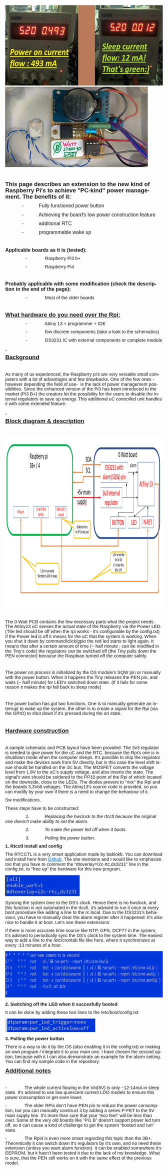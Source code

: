 <html xmlns:v="urn:schemas-microsoft-com:vml"
xmlns:o="urn:schemas-microsoft-com:office:office"
xmlns:w="urn:schemas-microsoft-com:office:word"
xmlns:m="http://schemas.microsoft.com/office/2004/12/omml"
xmlns="http://www.w3.org/TR/REC-html40">

<head>
<meta http-equiv=Content-Type content="text/html; charset=windows-1250">
<meta name=ProgId content=Word.Document>
<meta name=Generator content="Microsoft Word 15">
<meta name=Originator content="Microsoft Word 15">
<link rel=File-List href="index_elemei/filelist.xml">
<link rel=Edit-Time-Data href="index_elemei/editdata.mso">
<!--[if !mso]>

<![endif]--><!--[if gte mso 9]><xml>
 <o:DocumentProperties>
  <o:Author>Citrák János</o:Author>
  <o:LastAuthor>Citrák János</o:LastAuthor>
  <o:Revision>5</o:Revision>
  <o:Created>2022-07-11T07:24:00Z</o:Created>
  <o:LastSaved>2022-07-11T10:03:00Z</o:LastSaved>
  <o:Pages>1</o:Pages>
  <o:Words>778</o:Words>
  <o:Characters>4903</o:Characters>
  <o:Lines>40</o:Lines>
  <o:Paragraphs>11</o:Paragraphs>
  <o:CharactersWithSpaces>5670</o:CharactersWithSpaces>
  <o:Version>16.00</o:Version>
 </o:DocumentProperties>
 <o:OfficeDocumentSettings>
  <o:AllowPNG/>
 </o:OfficeDocumentSettings>
</xml><![endif]-->
<link rel=themeData href="index_elemei/themedata.thmx">
<link rel=colorSchemeMapping href="index_elemei/colorschememapping.xml">
<!--[if gte mso 9]><xml>
 <w:WordDocument>
  <w:Zoom>90</w:Zoom>
  <w:TrackMoves>false</w:TrackMoves>
  <w:TrackFormatting/>
  <w:HyphenationZone>21</w:HyphenationZone>
  <w:PunctuationKerning/>
  <w:ValidateAgainstSchemas/>
  <w:SaveIfXMLInvalid>false</w:SaveIfXMLInvalid>
  <w:IgnoreMixedContent>false</w:IgnoreMixedContent>
  <w:AlwaysShowPlaceholderText>false</w:AlwaysShowPlaceholderText>
  <w:DoNotPromoteQF/>
  <w:LidThemeOther>DE</w:LidThemeOther>
  <w:LidThemeAsian>X-NONE</w:LidThemeAsian>
  <w:LidThemeComplexScript>AR-SA</w:LidThemeComplexScript>
  <w:Compatibility>
   <w:BreakWrappedTables/>
   <w:SnapToGridInCell/>
   <w:WrapTextWithPunct/>
   <w:UseAsianBreakRules/>
   <w:DontGrowAutofit/>
   <w:SplitPgBreakAndParaMark/>
   <w:EnableOpenTypeKerning/>
   <w:DontFlipMirrorIndents/>
   <w:OverrideTableStyleHps/>
  </w:Compatibility>
  <m:mathPr>
   <m:mathFont m:val="Cambria Math"/>
   <m:brkBin m:val="before"/>
   <m:brkBinSub m:val="&#45;-"/>
   <m:smallFrac m:val="off"/>
   <m:dispDef/>
   <m:lMargin m:val="0"/>
   <m:rMargin m:val="0"/>
   <m:defJc m:val="centerGroup"/>
   <m:wrapIndent m:val="1440"/>
   <m:intLim m:val="subSup"/>
   <m:naryLim m:val="undOvr"/>
  </m:mathPr></w:WordDocument>
</xml><![endif]--><!--[if gte mso 9]><xml>
 <w:LatentStyles DefLockedState="false" DefUnhideWhenUsed="false"
  DefSemiHidden="false" DefQFormat="false" DefPriority="99"
  LatentStyleCount="376">
  <w:LsdException Locked="false" Priority="0" QFormat="true" Name="Normal"/>
  <w:LsdException Locked="false" Priority="9" QFormat="true" Name="heading 1"/>
  <w:LsdException Locked="false" Priority="9" SemiHidden="true"
   UnhideWhenUsed="true" QFormat="true" Name="heading 2"/>
  <w:LsdException Locked="false" Priority="9" SemiHidden="true"
   UnhideWhenUsed="true" QFormat="true" Name="heading 3"/>
  <w:LsdException Locked="false" Priority="9" SemiHidden="true"
   UnhideWhenUsed="true" QFormat="true" Name="heading 4"/>
  <w:LsdException Locked="false" Priority="9" SemiHidden="true"
   UnhideWhenUsed="true" QFormat="true" Name="heading 5"/>
  <w:LsdException Locked="false" Priority="9" SemiHidden="true"
   UnhideWhenUsed="true" QFormat="true" Name="heading 6"/>
  <w:LsdException Locked="false" Priority="9" SemiHidden="true"
   UnhideWhenUsed="true" QFormat="true" Name="heading 7"/>
  <w:LsdException Locked="false" Priority="9" SemiHidden="true"
   UnhideWhenUsed="true" QFormat="true" Name="heading 8"/>
  <w:LsdException Locked="false" Priority="9" SemiHidden="true"
   UnhideWhenUsed="true" QFormat="true" Name="heading 9"/>
  <w:LsdException Locked="false" SemiHidden="true" UnhideWhenUsed="true"
   Name="index 1"/>
  <w:LsdException Locked="false" SemiHidden="true" UnhideWhenUsed="true"
   Name="index 2"/>
  <w:LsdException Locked="false" SemiHidden="true" UnhideWhenUsed="true"
   Name="index 3"/>
  <w:LsdException Locked="false" SemiHidden="true" UnhideWhenUsed="true"
   Name="index 4"/>
  <w:LsdException Locked="false" SemiHidden="true" UnhideWhenUsed="true"
   Name="index 5"/>
  <w:LsdException Locked="false" SemiHidden="true" UnhideWhenUsed="true"
   Name="index 6"/>
  <w:LsdException Locked="false" SemiHidden="true" UnhideWhenUsed="true"
   Name="index 7"/>
  <w:LsdException Locked="false" SemiHidden="true" UnhideWhenUsed="true"
   Name="index 8"/>
  <w:LsdException Locked="false" SemiHidden="true" UnhideWhenUsed="true"
   Name="index 9"/>
  <w:LsdException Locked="false" Priority="39" SemiHidden="true"
   UnhideWhenUsed="true" Name="toc 1"/>
  <w:LsdException Locked="false" Priority="39" SemiHidden="true"
   UnhideWhenUsed="true" Name="toc 2"/>
  <w:LsdException Locked="false" Priority="39" SemiHidden="true"
   UnhideWhenUsed="true" Name="toc 3"/>
  <w:LsdException Locked="false" Priority="39" SemiHidden="true"
   UnhideWhenUsed="true" Name="toc 4"/>
  <w:LsdException Locked="false" Priority="39" SemiHidden="true"
   UnhideWhenUsed="true" Name="toc 5"/>
  <w:LsdException Locked="false" Priority="39" SemiHidden="true"
   UnhideWhenUsed="true" Name="toc 6"/>
  <w:LsdException Locked="false" Priority="39" SemiHidden="true"
   UnhideWhenUsed="true" Name="toc 7"/>
  <w:LsdException Locked="false" Priority="39" SemiHidden="true"
   UnhideWhenUsed="true" Name="toc 8"/>
  <w:LsdException Locked="false" Priority="39" SemiHidden="true"
   UnhideWhenUsed="true" Name="toc 9"/>
  <w:LsdException Locked="false" SemiHidden="true" UnhideWhenUsed="true"
   Name="Normal Indent"/>
  <w:LsdException Locked="false" SemiHidden="true" UnhideWhenUsed="true"
   Name="footnote text"/>
  <w:LsdException Locked="false" SemiHidden="true" UnhideWhenUsed="true"
   Name="annotation text"/>
  <w:LsdException Locked="false" SemiHidden="true" UnhideWhenUsed="true"
   Name="header"/>
  <w:LsdException Locked="false" SemiHidden="true" UnhideWhenUsed="true"
   Name="footer"/>
  <w:LsdException Locked="false" SemiHidden="true" UnhideWhenUsed="true"
   Name="index heading"/>
  <w:LsdException Locked="false" Priority="35" SemiHidden="true"
   UnhideWhenUsed="true" QFormat="true" Name="caption"/>
  <w:LsdException Locked="false" SemiHidden="true" UnhideWhenUsed="true"
   Name="table of figures"/>
  <w:LsdException Locked="false" SemiHidden="true" UnhideWhenUsed="true"
   Name="envelope address"/>
  <w:LsdException Locked="false" SemiHidden="true" UnhideWhenUsed="true"
   Name="envelope return"/>
  <w:LsdException Locked="false" SemiHidden="true" UnhideWhenUsed="true"
   Name="footnote reference"/>
  <w:LsdException Locked="false" SemiHidden="true" UnhideWhenUsed="true"
   Name="annotation reference"/>
  <w:LsdException Locked="false" SemiHidden="true" UnhideWhenUsed="true"
   Name="line number"/>
  <w:LsdException Locked="false" SemiHidden="true" UnhideWhenUsed="true"
   Name="page number"/>
  <w:LsdException Locked="false" SemiHidden="true" UnhideWhenUsed="true"
   Name="endnote reference"/>
  <w:LsdException Locked="false" SemiHidden="true" UnhideWhenUsed="true"
   Name="endnote text"/>
  <w:LsdException Locked="false" SemiHidden="true" UnhideWhenUsed="true"
   Name="table of authorities"/>
  <w:LsdException Locked="false" SemiHidden="true" UnhideWhenUsed="true"
   Name="macro"/>
  <w:LsdException Locked="false" SemiHidden="true" UnhideWhenUsed="true"
   Name="toa heading"/>
  <w:LsdException Locked="false" SemiHidden="true" UnhideWhenUsed="true"
   Name="List"/>
  <w:LsdException Locked="false" SemiHidden="true" UnhideWhenUsed="true"
   Name="List Bullet"/>
  <w:LsdException Locked="false" SemiHidden="true" UnhideWhenUsed="true"
   Name="List Number"/>
  <w:LsdException Locked="false" SemiHidden="true" UnhideWhenUsed="true"
   Name="List 2"/>
  <w:LsdException Locked="false" SemiHidden="true" UnhideWhenUsed="true"
   Name="List 3"/>
  <w:LsdException Locked="false" SemiHidden="true" UnhideWhenUsed="true"
   Name="List 4"/>
  <w:LsdException Locked="false" SemiHidden="true" UnhideWhenUsed="true"
   Name="List 5"/>
  <w:LsdException Locked="false" SemiHidden="true" UnhideWhenUsed="true"
   Name="List Bullet 2"/>
  <w:LsdException Locked="false" SemiHidden="true" UnhideWhenUsed="true"
   Name="List Bullet 3"/>
  <w:LsdException Locked="false" SemiHidden="true" UnhideWhenUsed="true"
   Name="List Bullet 4"/>
  <w:LsdException Locked="false" SemiHidden="true" UnhideWhenUsed="true"
   Name="List Bullet 5"/>
  <w:LsdException Locked="false" SemiHidden="true" UnhideWhenUsed="true"
   Name="List Number 2"/>
  <w:LsdException Locked="false" SemiHidden="true" UnhideWhenUsed="true"
   Name="List Number 3"/>
  <w:LsdException Locked="false" SemiHidden="true" UnhideWhenUsed="true"
   Name="List Number 4"/>
  <w:LsdException Locked="false" SemiHidden="true" UnhideWhenUsed="true"
   Name="List Number 5"/>
  <w:LsdException Locked="false" Priority="10" QFormat="true" Name="Title"/>
  <w:LsdException Locked="false" SemiHidden="true" UnhideWhenUsed="true"
   Name="Closing"/>
  <w:LsdException Locked="false" SemiHidden="true" UnhideWhenUsed="true"
   Name="Signature"/>
  <w:LsdException Locked="false" Priority="1" SemiHidden="true"
   UnhideWhenUsed="true" Name="Default Paragraph Font"/>
  <w:LsdException Locked="false" SemiHidden="true" UnhideWhenUsed="true"
   Name="Body Text"/>
  <w:LsdException Locked="false" SemiHidden="true" UnhideWhenUsed="true"
   Name="Body Text Indent"/>
  <w:LsdException Locked="false" SemiHidden="true" UnhideWhenUsed="true"
   Name="List Continue"/>
  <w:LsdException Locked="false" SemiHidden="true" UnhideWhenUsed="true"
   Name="List Continue 2"/>
  <w:LsdException Locked="false" SemiHidden="true" UnhideWhenUsed="true"
   Name="List Continue 3"/>
  <w:LsdException Locked="false" SemiHidden="true" UnhideWhenUsed="true"
   Name="List Continue 4"/>
  <w:LsdException Locked="false" SemiHidden="true" UnhideWhenUsed="true"
   Name="List Continue 5"/>
  <w:LsdException Locked="false" SemiHidden="true" UnhideWhenUsed="true"
   Name="Message Header"/>
  <w:LsdException Locked="false" Priority="11" QFormat="true" Name="Subtitle"/>
  <w:LsdException Locked="false" SemiHidden="true" UnhideWhenUsed="true"
   Name="Salutation"/>
  <w:LsdException Locked="false" SemiHidden="true" UnhideWhenUsed="true"
   Name="Date"/>
  <w:LsdException Locked="false" SemiHidden="true" UnhideWhenUsed="true"
   Name="Body Text First Indent"/>
  <w:LsdException Locked="false" SemiHidden="true" UnhideWhenUsed="true"
   Name="Body Text First Indent 2"/>
  <w:LsdException Locked="false" SemiHidden="true" UnhideWhenUsed="true"
   Name="Note Heading"/>
  <w:LsdException Locked="false" SemiHidden="true" UnhideWhenUsed="true"
   Name="Body Text 2"/>
  <w:LsdException Locked="false" SemiHidden="true" UnhideWhenUsed="true"
   Name="Body Text 3"/>
  <w:LsdException Locked="false" SemiHidden="true" UnhideWhenUsed="true"
   Name="Body Text Indent 2"/>
  <w:LsdException Locked="false" SemiHidden="true" UnhideWhenUsed="true"
   Name="Body Text Indent 3"/>
  <w:LsdException Locked="false" SemiHidden="true" UnhideWhenUsed="true"
   Name="Block Text"/>
  <w:LsdException Locked="false" SemiHidden="true" UnhideWhenUsed="true"
   Name="Hyperlink"/>
  <w:LsdException Locked="false" SemiHidden="true" UnhideWhenUsed="true"
   Name="FollowedHyperlink"/>
  <w:LsdException Locked="false" Priority="22" QFormat="true" Name="Strong"/>
  <w:LsdException Locked="false" Priority="20" QFormat="true" Name="Emphasis"/>
  <w:LsdException Locked="false" SemiHidden="true" UnhideWhenUsed="true"
   Name="Document Map"/>
  <w:LsdException Locked="false" SemiHidden="true" UnhideWhenUsed="true"
   Name="Plain Text"/>
  <w:LsdException Locked="false" SemiHidden="true" UnhideWhenUsed="true"
   Name="E-mail Signature"/>
  <w:LsdException Locked="false" SemiHidden="true" UnhideWhenUsed="true"
   Name="HTML Top of Form"/>
  <w:LsdException Locked="false" SemiHidden="true" UnhideWhenUsed="true"
   Name="HTML Bottom of Form"/>
  <w:LsdException Locked="false" SemiHidden="true" UnhideWhenUsed="true"
   Name="Normal (Web)"/>
  <w:LsdException Locked="false" SemiHidden="true" UnhideWhenUsed="true"
   Name="HTML Acronym"/>
  <w:LsdException Locked="false" SemiHidden="true" UnhideWhenUsed="true"
   Name="HTML Address"/>
  <w:LsdException Locked="false" SemiHidden="true" UnhideWhenUsed="true"
   Name="HTML Cite"/>
  <w:LsdException Locked="false" SemiHidden="true" UnhideWhenUsed="true"
   Name="HTML Code"/>
  <w:LsdException Locked="false" SemiHidden="true" UnhideWhenUsed="true"
   Name="HTML Definition"/>
  <w:LsdException Locked="false" SemiHidden="true" UnhideWhenUsed="true"
   Name="HTML Keyboard"/>
  <w:LsdException Locked="false" SemiHidden="true" UnhideWhenUsed="true"
   Name="HTML Preformatted"/>
  <w:LsdException Locked="false" SemiHidden="true" UnhideWhenUsed="true"
   Name="HTML Sample"/>
  <w:LsdException Locked="false" SemiHidden="true" UnhideWhenUsed="true"
   Name="HTML Typewriter"/>
  <w:LsdException Locked="false" SemiHidden="true" UnhideWhenUsed="true"
   Name="HTML Variable"/>
  <w:LsdException Locked="false" SemiHidden="true" UnhideWhenUsed="true"
   Name="Normal Table"/>
  <w:LsdException Locked="false" SemiHidden="true" UnhideWhenUsed="true"
   Name="annotation subject"/>
  <w:LsdException Locked="false" SemiHidden="true" UnhideWhenUsed="true"
   Name="No List"/>
  <w:LsdException Locked="false" SemiHidden="true" UnhideWhenUsed="true"
   Name="Outline List 1"/>
  <w:LsdException Locked="false" SemiHidden="true" UnhideWhenUsed="true"
   Name="Outline List 2"/>
  <w:LsdException Locked="false" SemiHidden="true" UnhideWhenUsed="true"
   Name="Outline List 3"/>
  <w:LsdException Locked="false" SemiHidden="true" UnhideWhenUsed="true"
   Name="Table Simple 1"/>
  <w:LsdException Locked="false" SemiHidden="true" UnhideWhenUsed="true"
   Name="Table Simple 2"/>
  <w:LsdException Locked="false" SemiHidden="true" UnhideWhenUsed="true"
   Name="Table Simple 3"/>
  <w:LsdException Locked="false" SemiHidden="true" UnhideWhenUsed="true"
   Name="Table Classic 1"/>
  <w:LsdException Locked="false" SemiHidden="true" UnhideWhenUsed="true"
   Name="Table Classic 2"/>
  <w:LsdException Locked="false" SemiHidden="true" UnhideWhenUsed="true"
   Name="Table Classic 3"/>
  <w:LsdException Locked="false" SemiHidden="true" UnhideWhenUsed="true"
   Name="Table Classic 4"/>
  <w:LsdException Locked="false" SemiHidden="true" UnhideWhenUsed="true"
   Name="Table Colorful 1"/>
  <w:LsdException Locked="false" SemiHidden="true" UnhideWhenUsed="true"
   Name="Table Colorful 2"/>
  <w:LsdException Locked="false" SemiHidden="true" UnhideWhenUsed="true"
   Name="Table Colorful 3"/>
  <w:LsdException Locked="false" SemiHidden="true" UnhideWhenUsed="true"
   Name="Table Columns 1"/>
  <w:LsdException Locked="false" SemiHidden="true" UnhideWhenUsed="true"
   Name="Table Columns 2"/>
  <w:LsdException Locked="false" SemiHidden="true" UnhideWhenUsed="true"
   Name="Table Columns 3"/>
  <w:LsdException Locked="false" SemiHidden="true" UnhideWhenUsed="true"
   Name="Table Columns 4"/>
  <w:LsdException Locked="false" SemiHidden="true" UnhideWhenUsed="true"
   Name="Table Columns 5"/>
  <w:LsdException Locked="false" SemiHidden="true" UnhideWhenUsed="true"
   Name="Table Grid 1"/>
  <w:LsdException Locked="false" SemiHidden="true" UnhideWhenUsed="true"
   Name="Table Grid 2"/>
  <w:LsdException Locked="false" SemiHidden="true" UnhideWhenUsed="true"
   Name="Table Grid 3"/>
  <w:LsdException Locked="false" SemiHidden="true" UnhideWhenUsed="true"
   Name="Table Grid 4"/>
  <w:LsdException Locked="false" SemiHidden="true" UnhideWhenUsed="true"
   Name="Table Grid 5"/>
  <w:LsdException Locked="false" SemiHidden="true" UnhideWhenUsed="true"
   Name="Table Grid 6"/>
  <w:LsdException Locked="false" SemiHidden="true" UnhideWhenUsed="true"
   Name="Table Grid 7"/>
  <w:LsdException Locked="false" SemiHidden="true" UnhideWhenUsed="true"
   Name="Table Grid 8"/>
  <w:LsdException Locked="false" SemiHidden="true" UnhideWhenUsed="true"
   Name="Table List 1"/>
  <w:LsdException Locked="false" SemiHidden="true" UnhideWhenUsed="true"
   Name="Table List 2"/>
  <w:LsdException Locked="false" SemiHidden="true" UnhideWhenUsed="true"
   Name="Table List 3"/>
  <w:LsdException Locked="false" SemiHidden="true" UnhideWhenUsed="true"
   Name="Table List 4"/>
  <w:LsdException Locked="false" SemiHidden="true" UnhideWhenUsed="true"
   Name="Table List 5"/>
  <w:LsdException Locked="false" SemiHidden="true" UnhideWhenUsed="true"
   Name="Table List 6"/>
  <w:LsdException Locked="false" SemiHidden="true" UnhideWhenUsed="true"
   Name="Table List 7"/>
  <w:LsdException Locked="false" SemiHidden="true" UnhideWhenUsed="true"
   Name="Table List 8"/>
  <w:LsdException Locked="false" SemiHidden="true" UnhideWhenUsed="true"
   Name="Table 3D effects 1"/>
  <w:LsdException Locked="false" SemiHidden="true" UnhideWhenUsed="true"
   Name="Table 3D effects 2"/>
  <w:LsdException Locked="false" SemiHidden="true" UnhideWhenUsed="true"
   Name="Table 3D effects 3"/>
  <w:LsdException Locked="false" SemiHidden="true" UnhideWhenUsed="true"
   Name="Table Contemporary"/>
  <w:LsdException Locked="false" SemiHidden="true" UnhideWhenUsed="true"
   Name="Table Elegant"/>
  <w:LsdException Locked="false" SemiHidden="true" UnhideWhenUsed="true"
   Name="Table Professional"/>
  <w:LsdException Locked="false" SemiHidden="true" UnhideWhenUsed="true"
   Name="Table Subtle 1"/>
  <w:LsdException Locked="false" SemiHidden="true" UnhideWhenUsed="true"
   Name="Table Subtle 2"/>
  <w:LsdException Locked="false" SemiHidden="true" UnhideWhenUsed="true"
   Name="Table Web 1"/>
  <w:LsdException Locked="false" SemiHidden="true" UnhideWhenUsed="true"
   Name="Table Web 2"/>
  <w:LsdException Locked="false" SemiHidden="true" UnhideWhenUsed="true"
   Name="Table Web 3"/>
  <w:LsdException Locked="false" SemiHidden="true" UnhideWhenUsed="true"
   Name="Balloon Text"/>
  <w:LsdException Locked="false" Priority="39" Name="Table Grid"/>
  <w:LsdException Locked="false" SemiHidden="true" UnhideWhenUsed="true"
   Name="Table Theme"/>
  <w:LsdException Locked="false" SemiHidden="true" Name="Placeholder Text"/>
  <w:LsdException Locked="false" Priority="1" QFormat="true" Name="No Spacing"/>
  <w:LsdException Locked="false" Priority="60" Name="Light Shading"/>
  <w:LsdException Locked="false" Priority="61" Name="Light List"/>
  <w:LsdException Locked="false" Priority="62" Name="Light Grid"/>
  <w:LsdException Locked="false" Priority="63" Name="Medium Shading 1"/>
  <w:LsdException Locked="false" Priority="64" Name="Medium Shading 2"/>
  <w:LsdException Locked="false" Priority="65" Name="Medium List 1"/>
  <w:LsdException Locked="false" Priority="66" Name="Medium List 2"/>
  <w:LsdException Locked="false" Priority="67" Name="Medium Grid 1"/>
  <w:LsdException Locked="false" Priority="68" Name="Medium Grid 2"/>
  <w:LsdException Locked="false" Priority="69" Name="Medium Grid 3"/>
  <w:LsdException Locked="false" Priority="70" Name="Dark List"/>
  <w:LsdException Locked="false" Priority="71" Name="Colorful Shading"/>
  <w:LsdException Locked="false" Priority="72" Name="Colorful List"/>
  <w:LsdException Locked="false" Priority="73" Name="Colorful Grid"/>
  <w:LsdException Locked="false" Priority="60" Name="Light Shading Accent 1"/>
  <w:LsdException Locked="false" Priority="61" Name="Light List Accent 1"/>
  <w:LsdException Locked="false" Priority="62" Name="Light Grid Accent 1"/>
  <w:LsdException Locked="false" Priority="63" Name="Medium Shading 1 Accent 1"/>
  <w:LsdException Locked="false" Priority="64" Name="Medium Shading 2 Accent 1"/>
  <w:LsdException Locked="false" Priority="65" Name="Medium List 1 Accent 1"/>
  <w:LsdException Locked="false" SemiHidden="true" Name="Revision"/>
  <w:LsdException Locked="false" Priority="34" QFormat="true"
   Name="List Paragraph"/>
  <w:LsdException Locked="false" Priority="29" QFormat="true" Name="Quote"/>
  <w:LsdException Locked="false" Priority="30" QFormat="true"
   Name="Intense Quote"/>
  <w:LsdException Locked="false" Priority="66" Name="Medium List 2 Accent 1"/>
  <w:LsdException Locked="false" Priority="67" Name="Medium Grid 1 Accent 1"/>
  <w:LsdException Locked="false" Priority="68" Name="Medium Grid 2 Accent 1"/>
  <w:LsdException Locked="false" Priority="69" Name="Medium Grid 3 Accent 1"/>
  <w:LsdException Locked="false" Priority="70" Name="Dark List Accent 1"/>
  <w:LsdException Locked="false" Priority="71" Name="Colorful Shading Accent 1"/>
  <w:LsdException Locked="false" Priority="72" Name="Colorful List Accent 1"/>
  <w:LsdException Locked="false" Priority="73" Name="Colorful Grid Accent 1"/>
  <w:LsdException Locked="false" Priority="60" Name="Light Shading Accent 2"/>
  <w:LsdException Locked="false" Priority="61" Name="Light List Accent 2"/>
  <w:LsdException Locked="false" Priority="62" Name="Light Grid Accent 2"/>
  <w:LsdException Locked="false" Priority="63" Name="Medium Shading 1 Accent 2"/>
  <w:LsdException Locked="false" Priority="64" Name="Medium Shading 2 Accent 2"/>
  <w:LsdException Locked="false" Priority="65" Name="Medium List 1 Accent 2"/>
  <w:LsdException Locked="false" Priority="66" Name="Medium List 2 Accent 2"/>
  <w:LsdException Locked="false" Priority="67" Name="Medium Grid 1 Accent 2"/>
  <w:LsdException Locked="false" Priority="68" Name="Medium Grid 2 Accent 2"/>
  <w:LsdException Locked="false" Priority="69" Name="Medium Grid 3 Accent 2"/>
  <w:LsdException Locked="false" Priority="70" Name="Dark List Accent 2"/>
  <w:LsdException Locked="false" Priority="71" Name="Colorful Shading Accent 2"/>
  <w:LsdException Locked="false" Priority="72" Name="Colorful List Accent 2"/>
  <w:LsdException Locked="false" Priority="73" Name="Colorful Grid Accent 2"/>
  <w:LsdException Locked="false" Priority="60" Name="Light Shading Accent 3"/>
  <w:LsdException Locked="false" Priority="61" Name="Light List Accent 3"/>
  <w:LsdException Locked="false" Priority="62" Name="Light Grid Accent 3"/>
  <w:LsdException Locked="false" Priority="63" Name="Medium Shading 1 Accent 3"/>
  <w:LsdException Locked="false" Priority="64" Name="Medium Shading 2 Accent 3"/>
  <w:LsdException Locked="false" Priority="65" Name="Medium List 1 Accent 3"/>
  <w:LsdException Locked="false" Priority="66" Name="Medium List 2 Accent 3"/>
  <w:LsdException Locked="false" Priority="67" Name="Medium Grid 1 Accent 3"/>
  <w:LsdException Locked="false" Priority="68" Name="Medium Grid 2 Accent 3"/>
  <w:LsdException Locked="false" Priority="69" Name="Medium Grid 3 Accent 3"/>
  <w:LsdException Locked="false" Priority="70" Name="Dark List Accent 3"/>
  <w:LsdException Locked="false" Priority="71" Name="Colorful Shading Accent 3"/>
  <w:LsdException Locked="false" Priority="72" Name="Colorful List Accent 3"/>
  <w:LsdException Locked="false" Priority="73" Name="Colorful Grid Accent 3"/>
  <w:LsdException Locked="false" Priority="60" Name="Light Shading Accent 4"/>
  <w:LsdException Locked="false" Priority="61" Name="Light List Accent 4"/>
  <w:LsdException Locked="false" Priority="62" Name="Light Grid Accent 4"/>
  <w:LsdException Locked="false" Priority="63" Name="Medium Shading 1 Accent 4"/>
  <w:LsdException Locked="false" Priority="64" Name="Medium Shading 2 Accent 4"/>
  <w:LsdException Locked="false" Priority="65" Name="Medium List 1 Accent 4"/>
  <w:LsdException Locked="false" Priority="66" Name="Medium List 2 Accent 4"/>
  <w:LsdException Locked="false" Priority="67" Name="Medium Grid 1 Accent 4"/>
  <w:LsdException Locked="false" Priority="68" Name="Medium Grid 2 Accent 4"/>
  <w:LsdException Locked="false" Priority="69" Name="Medium Grid 3 Accent 4"/>
  <w:LsdException Locked="false" Priority="70" Name="Dark List Accent 4"/>
  <w:LsdException Locked="false" Priority="71" Name="Colorful Shading Accent 4"/>
  <w:LsdException Locked="false" Priority="72" Name="Colorful List Accent 4"/>
  <w:LsdException Locked="false" Priority="73" Name="Colorful Grid Accent 4"/>
  <w:LsdException Locked="false" Priority="60" Name="Light Shading Accent 5"/>
  <w:LsdException Locked="false" Priority="61" Name="Light List Accent 5"/>
  <w:LsdException Locked="false" Priority="62" Name="Light Grid Accent 5"/>
  <w:LsdException Locked="false" Priority="63" Name="Medium Shading 1 Accent 5"/>
  <w:LsdException Locked="false" Priority="64" Name="Medium Shading 2 Accent 5"/>
  <w:LsdException Locked="false" Priority="65" Name="Medium List 1 Accent 5"/>
  <w:LsdException Locked="false" Priority="66" Name="Medium List 2 Accent 5"/>
  <w:LsdException Locked="false" Priority="67" Name="Medium Grid 1 Accent 5"/>
  <w:LsdException Locked="false" Priority="68" Name="Medium Grid 2 Accent 5"/>
  <w:LsdException Locked="false" Priority="69" Name="Medium Grid 3 Accent 5"/>
  <w:LsdException Locked="false" Priority="70" Name="Dark List Accent 5"/>
  <w:LsdException Locked="false" Priority="71" Name="Colorful Shading Accent 5"/>
  <w:LsdException Locked="false" Priority="72" Name="Colorful List Accent 5"/>
  <w:LsdException Locked="false" Priority="73" Name="Colorful Grid Accent 5"/>
  <w:LsdException Locked="false" Priority="60" Name="Light Shading Accent 6"/>
  <w:LsdException Locked="false" Priority="61" Name="Light List Accent 6"/>
  <w:LsdException Locked="false" Priority="62" Name="Light Grid Accent 6"/>
  <w:LsdException Locked="false" Priority="63" Name="Medium Shading 1 Accent 6"/>
  <w:LsdException Locked="false" Priority="64" Name="Medium Shading 2 Accent 6"/>
  <w:LsdException Locked="false" Priority="65" Name="Medium List 1 Accent 6"/>
  <w:LsdException Locked="false" Priority="66" Name="Medium List 2 Accent 6"/>
  <w:LsdException Locked="false" Priority="67" Name="Medium Grid 1 Accent 6"/>
  <w:LsdException Locked="false" Priority="68" Name="Medium Grid 2 Accent 6"/>
  <w:LsdException Locked="false" Priority="69" Name="Medium Grid 3 Accent 6"/>
  <w:LsdException Locked="false" Priority="70" Name="Dark List Accent 6"/>
  <w:LsdException Locked="false" Priority="71" Name="Colorful Shading Accent 6"/>
  <w:LsdException Locked="false" Priority="72" Name="Colorful List Accent 6"/>
  <w:LsdException Locked="false" Priority="73" Name="Colorful Grid Accent 6"/>
  <w:LsdException Locked="false" Priority="19" QFormat="true"
   Name="Subtle Emphasis"/>
  <w:LsdException Locked="false" Priority="21" QFormat="true"
   Name="Intense Emphasis"/>
  <w:LsdException Locked="false" Priority="31" QFormat="true"
   Name="Subtle Reference"/>
  <w:LsdException Locked="false" Priority="32" QFormat="true"
   Name="Intense Reference"/>
  <w:LsdException Locked="false" Priority="33" QFormat="true" Name="Book Title"/>
  <w:LsdException Locked="false" Priority="37" SemiHidden="true"
   UnhideWhenUsed="true" Name="Bibliography"/>
  <w:LsdException Locked="false" Priority="39" SemiHidden="true"
   UnhideWhenUsed="true" QFormat="true" Name="TOC Heading"/>
  <w:LsdException Locked="false" Priority="41" Name="Plain Table 1"/>
  <w:LsdException Locked="false" Priority="42" Name="Plain Table 2"/>
  <w:LsdException Locked="false" Priority="43" Name="Plain Table 3"/>
  <w:LsdException Locked="false" Priority="44" Name="Plain Table 4"/>
  <w:LsdException Locked="false" Priority="45" Name="Plain Table 5"/>
  <w:LsdException Locked="false" Priority="40" Name="Grid Table Light"/>
  <w:LsdException Locked="false" Priority="46" Name="Grid Table 1 Light"/>
  <w:LsdException Locked="false" Priority="47" Name="Grid Table 2"/>
  <w:LsdException Locked="false" Priority="48" Name="Grid Table 3"/>
  <w:LsdException Locked="false" Priority="49" Name="Grid Table 4"/>
  <w:LsdException Locked="false" Priority="50" Name="Grid Table 5 Dark"/>
  <w:LsdException Locked="false" Priority="51" Name="Grid Table 6 Colorful"/>
  <w:LsdException Locked="false" Priority="52" Name="Grid Table 7 Colorful"/>
  <w:LsdException Locked="false" Priority="46"
   Name="Grid Table 1 Light Accent 1"/>
  <w:LsdException Locked="false" Priority="47" Name="Grid Table 2 Accent 1"/>
  <w:LsdException Locked="false" Priority="48" Name="Grid Table 3 Accent 1"/>
  <w:LsdException Locked="false" Priority="49" Name="Grid Table 4 Accent 1"/>
  <w:LsdException Locked="false" Priority="50" Name="Grid Table 5 Dark Accent 1"/>
  <w:LsdException Locked="false" Priority="51"
   Name="Grid Table 6 Colorful Accent 1"/>
  <w:LsdException Locked="false" Priority="52"
   Name="Grid Table 7 Colorful Accent 1"/>
  <w:LsdException Locked="false" Priority="46"
   Name="Grid Table 1 Light Accent 2"/>
  <w:LsdException Locked="false" Priority="47" Name="Grid Table 2 Accent 2"/>
  <w:LsdException Locked="false" Priority="48" Name="Grid Table 3 Accent 2"/>
  <w:LsdException Locked="false" Priority="49" Name="Grid Table 4 Accent 2"/>
  <w:LsdException Locked="false" Priority="50" Name="Grid Table 5 Dark Accent 2"/>
  <w:LsdException Locked="false" Priority="51"
   Name="Grid Table 6 Colorful Accent 2"/>
  <w:LsdException Locked="false" Priority="52"
   Name="Grid Table 7 Colorful Accent 2"/>
  <w:LsdException Locked="false" Priority="46"
   Name="Grid Table 1 Light Accent 3"/>
  <w:LsdException Locked="false" Priority="47" Name="Grid Table 2 Accent 3"/>
  <w:LsdException Locked="false" Priority="48" Name="Grid Table 3 Accent 3"/>
  <w:LsdException Locked="false" Priority="49" Name="Grid Table 4 Accent 3"/>
  <w:LsdException Locked="false" Priority="50" Name="Grid Table 5 Dark Accent 3"/>
  <w:LsdException Locked="false" Priority="51"
   Name="Grid Table 6 Colorful Accent 3"/>
  <w:LsdException Locked="false" Priority="52"
   Name="Grid Table 7 Colorful Accent 3"/>
  <w:LsdException Locked="false" Priority="46"
   Name="Grid Table 1 Light Accent 4"/>
  <w:LsdException Locked="false" Priority="47" Name="Grid Table 2 Accent 4"/>
  <w:LsdException Locked="false" Priority="48" Name="Grid Table 3 Accent 4"/>
  <w:LsdException Locked="false" Priority="49" Name="Grid Table 4 Accent 4"/>
  <w:LsdException Locked="false" Priority="50" Name="Grid Table 5 Dark Accent 4"/>
  <w:LsdException Locked="false" Priority="51"
   Name="Grid Table 6 Colorful Accent 4"/>
  <w:LsdException Locked="false" Priority="52"
   Name="Grid Table 7 Colorful Accent 4"/>
  <w:LsdException Locked="false" Priority="46"
   Name="Grid Table 1 Light Accent 5"/>
  <w:LsdException Locked="false" Priority="47" Name="Grid Table 2 Accent 5"/>
  <w:LsdException Locked="false" Priority="48" Name="Grid Table 3 Accent 5"/>
  <w:LsdException Locked="false" Priority="49" Name="Grid Table 4 Accent 5"/>
  <w:LsdException Locked="false" Priority="50" Name="Grid Table 5 Dark Accent 5"/>
  <w:LsdException Locked="false" Priority="51"
   Name="Grid Table 6 Colorful Accent 5"/>
  <w:LsdException Locked="false" Priority="52"
   Name="Grid Table 7 Colorful Accent 5"/>
  <w:LsdException Locked="false" Priority="46"
   Name="Grid Table 1 Light Accent 6"/>
  <w:LsdException Locked="false" Priority="47" Name="Grid Table 2 Accent 6"/>
  <w:LsdException Locked="false" Priority="48" Name="Grid Table 3 Accent 6"/>
  <w:LsdException Locked="false" Priority="49" Name="Grid Table 4 Accent 6"/>
  <w:LsdException Locked="false" Priority="50" Name="Grid Table 5 Dark Accent 6"/>
  <w:LsdException Locked="false" Priority="51"
   Name="Grid Table 6 Colorful Accent 6"/>
  <w:LsdException Locked="false" Priority="52"
   Name="Grid Table 7 Colorful Accent 6"/>
  <w:LsdException Locked="false" Priority="46" Name="List Table 1 Light"/>
  <w:LsdException Locked="false" Priority="47" Name="List Table 2"/>
  <w:LsdException Locked="false" Priority="48" Name="List Table 3"/>
  <w:LsdException Locked="false" Priority="49" Name="List Table 4"/>
  <w:LsdException Locked="false" Priority="50" Name="List Table 5 Dark"/>
  <w:LsdException Locked="false" Priority="51" Name="List Table 6 Colorful"/>
  <w:LsdException Locked="false" Priority="52" Name="List Table 7 Colorful"/>
  <w:LsdException Locked="false" Priority="46"
   Name="List Table 1 Light Accent 1"/>
  <w:LsdException Locked="false" Priority="47" Name="List Table 2 Accent 1"/>
  <w:LsdException Locked="false" Priority="48" Name="List Table 3 Accent 1"/>
  <w:LsdException Locked="false" Priority="49" Name="List Table 4 Accent 1"/>
  <w:LsdException Locked="false" Priority="50" Name="List Table 5 Dark Accent 1"/>
  <w:LsdException Locked="false" Priority="51"
   Name="List Table 6 Colorful Accent 1"/>
  <w:LsdException Locked="false" Priority="52"
   Name="List Table 7 Colorful Accent 1"/>
  <w:LsdException Locked="false" Priority="46"
   Name="List Table 1 Light Accent 2"/>
  <w:LsdException Locked="false" Priority="47" Name="List Table 2 Accent 2"/>
  <w:LsdException Locked="false" Priority="48" Name="List Table 3 Accent 2"/>
  <w:LsdException Locked="false" Priority="49" Name="List Table 4 Accent 2"/>
  <w:LsdException Locked="false" Priority="50" Name="List Table 5 Dark Accent 2"/>
  <w:LsdException Locked="false" Priority="51"
   Name="List Table 6 Colorful Accent 2"/>
  <w:LsdException Locked="false" Priority="52"
   Name="List Table 7 Colorful Accent 2"/>
  <w:LsdException Locked="false" Priority="46"
   Name="List Table 1 Light Accent 3"/>
  <w:LsdException Locked="false" Priority="47" Name="List Table 2 Accent 3"/>
  <w:LsdException Locked="false" Priority="48" Name="List Table 3 Accent 3"/>
  <w:LsdException Locked="false" Priority="49" Name="List Table 4 Accent 3"/>
  <w:LsdException Locked="false" Priority="50" Name="List Table 5 Dark Accent 3"/>
  <w:LsdException Locked="false" Priority="51"
   Name="List Table 6 Colorful Accent 3"/>
  <w:LsdException Locked="false" Priority="52"
   Name="List Table 7 Colorful Accent 3"/>
  <w:LsdException Locked="false" Priority="46"
   Name="List Table 1 Light Accent 4"/>
  <w:LsdException Locked="false" Priority="47" Name="List Table 2 Accent 4"/>
  <w:LsdException Locked="false" Priority="48" Name="List Table 3 Accent 4"/>
  <w:LsdException Locked="false" Priority="49" Name="List Table 4 Accent 4"/>
  <w:LsdException Locked="false" Priority="50" Name="List Table 5 Dark Accent 4"/>
  <w:LsdException Locked="false" Priority="51"
   Name="List Table 6 Colorful Accent 4"/>
  <w:LsdException Locked="false" Priority="52"
   Name="List Table 7 Colorful Accent 4"/>
  <w:LsdException Locked="false" Priority="46"
   Name="List Table 1 Light Accent 5"/>
  <w:LsdException Locked="false" Priority="47" Name="List Table 2 Accent 5"/>
  <w:LsdException Locked="false" Priority="48" Name="List Table 3 Accent 5"/>
  <w:LsdException Locked="false" Priority="49" Name="List Table 4 Accent 5"/>
  <w:LsdException Locked="false" Priority="50" Name="List Table 5 Dark Accent 5"/>
  <w:LsdException Locked="false" Priority="51"
   Name="List Table 6 Colorful Accent 5"/>
  <w:LsdException Locked="false" Priority="52"
   Name="List Table 7 Colorful Accent 5"/>
  <w:LsdException Locked="false" Priority="46"
   Name="List Table 1 Light Accent 6"/>
  <w:LsdException Locked="false" Priority="47" Name="List Table 2 Accent 6"/>
  <w:LsdException Locked="false" Priority="48" Name="List Table 3 Accent 6"/>
  <w:LsdException Locked="false" Priority="49" Name="List Table 4 Accent 6"/>
  <w:LsdException Locked="false" Priority="50" Name="List Table 5 Dark Accent 6"/>
  <w:LsdException Locked="false" Priority="51"
   Name="List Table 6 Colorful Accent 6"/>
  <w:LsdException Locked="false" Priority="52"
   Name="List Table 7 Colorful Accent 6"/>
  <w:LsdException Locked="false" SemiHidden="true" UnhideWhenUsed="true"
   Name="Mention"/>
  <w:LsdException Locked="false" SemiHidden="true" UnhideWhenUsed="true"
   Name="Smart Hyperlink"/>
  <w:LsdException Locked="false" SemiHidden="true" UnhideWhenUsed="true"
   Name="Hashtag"/>
  <w:LsdException Locked="false" SemiHidden="true" UnhideWhenUsed="true"
   Name="Unresolved Mention"/>
  <w:LsdException Locked="false" SemiHidden="true" UnhideWhenUsed="true"
   Name="Smart Link"/>
 </w:LatentStyles>
</xml><![endif]-->
<style>
<!--
 /* Font Definitions */
 @font-face
	{font-family:"Cambria Math";
	panose-1:2 4 5 3 5 4 6 3 2 4;
	mso-font-charset:238;
	mso-generic-font-family:roman;
	mso-font-pitch:variable;
	mso-font-signature:-536869121 1107305727 33554432 0 415 0;}
@font-face
	{font-family:Calibri;
	panose-1:2 15 5 2 2 2 4 3 2 4;
	mso-font-charset:238;
	mso-generic-font-family:swiss;
	mso-font-pitch:variable;
	mso-font-signature:-536859905 -1073732485 9 0 511 0;}
 /* Style Definitions */
 p.MsoNormal, li.MsoNormal, div.MsoNormal
	{mso-style-unhide:no;
	mso-style-qformat:yes;
	mso-style-parent:"";
	margin-top:0cm;
	margin-right:0cm;
	margin-bottom:8.0pt;
	margin-left:0cm;
	line-height:107%;
	mso-pagination:widow-orphan;
	font-size:11.0pt;
	font-family:"Calibri",sans-serif;
	mso-ascii-font-family:Calibri;
	mso-ascii-theme-font:minor-latin;
	mso-fareast-font-family:Calibri;
	mso-fareast-theme-font:minor-latin;
	mso-hansi-font-family:Calibri;
	mso-hansi-theme-font:minor-latin;
	mso-bidi-font-family:Arial;
	mso-bidi-theme-font:minor-bidi;
	mso-fareast-language:EN-US;}
a:link, span.MsoHyperlink
	{mso-style-priority:99;
	color:#0563C1;
	mso-themecolor:hyperlink;
	text-decoration:underline;
	text-underline:single;}
a:visited, span.MsoHyperlinkFollowed
	{mso-style-noshow:yes;
	mso-style-priority:99;
	color:#954F72;
	mso-themecolor:followedhyperlink;
	text-decoration:underline;
	text-underline:single;}
.MsoChpDefault
	{mso-style-type:export-only;
	mso-default-props:yes;
	font-family:"Calibri",sans-serif;
	mso-ascii-font-family:Calibri;
	mso-ascii-theme-font:minor-latin;
	mso-fareast-font-family:Calibri;
	mso-fareast-theme-font:minor-latin;
	mso-hansi-font-family:Calibri;
	mso-hansi-theme-font:minor-latin;
	mso-bidi-font-family:Arial;
	mso-bidi-theme-font:minor-bidi;
	mso-fareast-language:EN-US;}
.MsoPapDefault
	{mso-style-type:export-only;
	margin-bottom:8.0pt;
	line-height:107%;}
@page WordSection1
	{size:595.3pt 841.9pt;
	margin:70.85pt 70.85pt 2.0cm 70.85pt;
	mso-header-margin:35.4pt;
	mso-footer-margin:35.4pt;
	mso-paper-source:0;}
div.WordSection1
	{page:WordSection1;}
-->
</style>
<!--[if gte mso 10]>
<style>
 /* Style Definitions */
 table.MsoNormalTable
	{mso-style-name:"Normál táblázat";
	mso-tstyle-rowband-size:0;
	mso-tstyle-colband-size:0;
	mso-style-noshow:yes;
	mso-style-priority:99;
	mso-style-parent:"";
	mso-padding-alt:0cm 5.4pt 0cm 5.4pt;
	mso-para-margin-top:0cm;
	mso-para-margin-right:0cm;
	mso-para-margin-bottom:8.0pt;
	mso-para-margin-left:0cm;
	line-height:107%;
	mso-pagination:widow-orphan;
	font-size:11.0pt;
	font-family:"Calibri",sans-serif;
	mso-ascii-font-family:Calibri;
	mso-ascii-theme-font:minor-latin;
	mso-hansi-font-family:Calibri;
	mso-hansi-theme-font:minor-latin;
	mso-bidi-font-family:Arial;
	mso-bidi-theme-font:minor-bidi;
	mso-fareast-language:EN-US;}
</style>
<![endif]--><!--[if gte mso 9]><xml>
 <o:shapedefaults v:ext="edit" spidmax="1026"/>
</xml><![endif]--><!--[if gte mso 9]><xml>
 <o:shapelayout v:ext="edit">
  <o:idmap v:ext="edit" data="1"/>
 </o:shapelayout></xml><![endif]-->
</head>

<body lang=DE link="#0563C1" vlink="#954F72" style='tab-interval:35.4pt'>

<div class=WordSection1>

<p class=MsoNormal><b><span lang=EN-TT style='font-size:14.0pt;line-height:
107%;mso-ansi-language:EN-TT'><o:p>&nbsp;</o:p></span></b></p>

<p class=MsoNormal><b><span lang=EN-TT style='font-size:14.0pt;line-height:
107%;mso-ansi-language:EN-TT;mso-no-proof:yes'><!--[if gte vml 1]><v:shapetype
 id="_x0000_t75" coordsize="21600,21600" o:spt="75" o:preferrelative="t"
 path="m@4@5l@4@11@9@11@9@5xe" filled="f" stroked="f">
 <v:stroke joinstyle="miter"/>
 <v:formulas>
  <v:f eqn="if lineDrawn pixelLineWidth 0"/>
  <v:f eqn="sum @0 1 0"/>
  <v:f eqn="sum 0 0 @1"/>
  <v:f eqn="prod @2 1 2"/>
  <v:f eqn="prod @3 21600 pixelWidth"/>
  <v:f eqn="prod @3 21600 pixelHeight"/>
  <v:f eqn="sum @0 0 1"/>
  <v:f eqn="prod @6 1 2"/>
  <v:f eqn="prod @7 21600 pixelWidth"/>
  <v:f eqn="sum @8 21600 0"/>
  <v:f eqn="prod @7 21600 pixelHeight"/>
  <v:f eqn="sum @10 21600 0"/>
 </v:formulas>
 <v:path o:extrusionok="f" gradientshapeok="t" o:connecttype="rect"/>
 <o:lock v:ext="edit" aspectratio="t"/>
</v:shapetype><v:shape id="Kép_x0020_2" o:spid="_x0000_i1030" type="#_x0000_t75"
 alt="A képen szöveg, óra, idő, csatlakoztatott látható&#10;&#10;Automatikusan generált leírás"
 style='width:424.5pt;height:192.75pt;visibility:visible;mso-wrap-style:square'>
 <v:imagedata src="index_elemei/image001.jpg" o:title="A képen szöveg, óra, idő, csatlakoztatott látható&#10;&#10;Automatikusan generált leírás"/>
</v:shape><![endif]--><![if !vml]><img width=566 height=257
src="index_elemei/image002.jpg"
alt="A képen szöveg, óra, idő, csatlakoztatott látható&#10;&#10;Automatikusan generált leírás"
v:shapes="Kép_x0020_2"><![endif]><!--[if gte vml 1]><v:shape id="Kép_x0020_1"
 o:spid="_x0000_i1029" type="#_x0000_t75" alt="A képen szöveg látható&#10;&#10;Automatikusan generált leírás"
 style='width:342pt;height:192.75pt;rotation:180;visibility:visible;
 mso-wrap-style:square'>
 <v:imagedata src="index_elemei/image003.jpg" o:title="A képen szöveg látható&#10;&#10;Automatikusan generált leírás"/>
</v:shape><![endif]--><![if !vml]><img width=456 height=257
src="index_elemei/image004.jpg"
alt="A képen szöveg látható&#10;&#10;Automatikusan generált leírás" v:shapes="Kép_x0020_1"><![endif]></span></b><b><span
lang=EN-TT style='font-size:14.0pt;line-height:107%;mso-ansi-language:EN-TT'><o:p></o:p></span></b></p>

<p class=MsoNormal><b><span lang=EN-TT style='font-size:14.0pt;line-height:
107%;mso-ansi-language:EN-TT'><o:p>&nbsp;</o:p></span></b></p>

<p class=MsoNormal><b><span lang=EN-TT style='font-size:14.0pt;line-height:
107%;mso-ansi-language:EN-TT'>This page describes an extension to the new kind
of Raspberry Pi's to achieve &quot;PC-kind&quot; power management. The benefits
of it:</span></b><span lang=EN-TT style='font-size:14.0pt;line-height:107%;
mso-ansi-language:EN-TT'><o:p></o:p></span></p>

<p class=MsoNormal><span lang=EN-TT style='font-size:12.0pt;line-height:107%;
mso-ansi-language:EN-TT'><span style='mso-tab-count:1'>            </span>-<span
style='mso-tab-count:1'>           </span>Fully functioned power button<o:p></o:p></span></p>

<p class=MsoNormal><span lang=EN-TT style='font-size:12.0pt;line-height:107%;
mso-ansi-language:EN-TT'><span style='mso-tab-count:1'>            </span>-<span
style='mso-tab-count:1'>           </span>Achieving the board's low power
construction feature<o:p></o:p></span></p>

<p class=MsoNormal><span lang=EN-TT style='font-size:12.0pt;line-height:107%;
mso-ansi-language:EN-TT'><span style='mso-tab-count:1'>            </span>-<span
style='mso-tab-count:1'>           </span>additional RTC<span style='mso-tab-count:
1'> </span><o:p></o:p></span></p>

<p class=MsoNormal><span lang=EN-TT style='font-size:12.0pt;line-height:107%;
mso-ansi-language:EN-TT'><span style='mso-tab-count:1'>            </span>-<span
style='mso-tab-count:1'>           </span>programmable wake up<o:p></o:p></span></p>

<p class=MsoNormal><span lang=EN-TT style='font-size:12.0pt;line-height:107%;
mso-ansi-language:EN-TT'><o:p>&nbsp;</o:p></span></p>

<p class=MsoNormal><b><span lang=EN-TT style='font-size:12.0pt;line-height:
107%;mso-ansi-language:EN-TT'>Applicable boards as it is (tested):<o:p></o:p></span></b></p>

<p class=MsoNormal><span lang=EN-TT style='mso-ansi-language:EN-TT'><span
style='mso-tab-count:1'>                </span>-<span style='mso-tab-count:
1'>              </span>Raspberry Pi3 b+<o:p></o:p></span></p>

<p class=MsoNormal><span lang=EN-TT style='mso-ansi-language:EN-TT'><span
style='mso-tab-count:1'>                </span>-<span style='mso-tab-count:
1'>              </span>Raspberry Pi4<o:p></o:p></span></p>

<p class=MsoNormal><span lang=EN-TT style='mso-ansi-language:EN-TT'><o:p>&nbsp;</o:p></span></p>

<p class=MsoNormal><b><span lang=EN-TT style='font-size:12.0pt;line-height:
107%;mso-ansi-language:EN-TT'>Probably applicable with some modification (check
the description in the end of the page):<o:p></o:p></span></b></p>

<p class=MsoNormal><span lang=EN-TT style='mso-ansi-language:EN-TT'><span
style='mso-tab-count:1'>                </span>-<span style='mso-tab-count:
1'>              </span>Most of the older boards<o:p></o:p></span></p>

<p class=MsoNormal><span lang=EN-TT style='mso-ansi-language:EN-TT'><o:p>&nbsp;</o:p></span></p>

<p class=MsoNormal><b><u><span lang=EN-TT style='font-size:14.0pt;line-height:
107%;mso-ansi-language:EN-TT'>What hardware do you need over the Rpi:<o:p></o:p></span></u></b></p>

<p class=MsoNormal><span lang=EN-TT style='mso-ansi-language:EN-TT'><span
style='mso-tab-count:1'>                </span>-<span style='mso-tab-count:
1'>              </span>Attiny 13 + programmer + IDE<o:p></o:p></span></p>

<p class=MsoNormal><span lang=EN-TT style='mso-ansi-language:EN-TT'><span
style='mso-tab-count:1'>                </span>-<span style='mso-tab-count:
1'>              </span>few discrete components (take a look to the schematics)<o:p></o:p></span></p>

<p class=MsoNormal><span lang=EN-TT style='mso-ansi-language:EN-TT'><span
style='mso-tab-count:1'>                </span>-<span style='mso-tab-count:
1'>              </span>DS3231 IC with external components or complete module<o:p></o:p></span></p>

<p class=MsoNormal><u><span lang=EN-TT style='mso-ansi-language:EN-TT'><o:p><span
 style='text-decoration:none'>&nbsp;</span></o:p></span></u></p>

<p class=MsoNormal><b><u><span lang=EN-TT style='font-size:14.0pt;line-height:
107%;mso-ansi-language:EN-TT'>Background<o:p></o:p></span></u></b></p>

<p class=MsoNormal><span lang=EN-TT style='mso-ansi-language:EN-TT'><o:p>&nbsp;</o:p></span></p>

<p class=MsoNormal><span lang=EN-TT style='mso-ansi-language:EN-TT'>As many of
us experienced, the Raspberry pi's are very versatile small computers with a
lot of advantages and few drawbacks. One of the few ones -however depending the
field of use-<span style='mso-spacerun:yes'>  </span>is the lack of power
management possibilities. Since the enhanced version of the Pi3 has been introduced
to the market (Pi3 B+) the creators let the possibility for the users to
disable the internal regulators to save up energy. This additional uC
controlled unit handles it with some extended feature.<o:p></o:p></span></p>

<p class=MsoNormal><u><span lang=EN-TT style='mso-ansi-language:EN-TT'><o:p><span
 style='text-decoration:none'>&nbsp;</span></o:p></span></u></p>

<p class=MsoNormal><b><u><span lang=EN-TT style='font-size:14.0pt;line-height:
107%;mso-ansi-language:EN-TT'>Block diagram &amp; description<o:p></o:p></span></u></b></p>

<p class=MsoNormal><span lang=EN-TT style='mso-ansi-language:EN-TT'><o:p>&nbsp;</o:p></span></p>

<p class=MsoNormal><span lang=EN-TT style='mso-ansi-language:EN-TT;mso-no-proof:
yes'><!--[if gte vml 1]><v:shape id="Kép_x0020_3" o:spid="_x0000_i1028" type="#_x0000_t75"
 style='width:828.75pt;height:410.25pt;visibility:visible;mso-wrap-style:square'>
 <v:imagedata src="index_elemei/image007.png" o:title=""/>
</v:shape><![endif]--><![if !vml]><img width=1105 height=547
src="index_elemei/image007.png" v:shapes="Kép_x0020_3"><![endif]></span><span
lang=EN-TT style='mso-ansi-language:EN-TT'><o:p></o:p></span></p>

<p class=MsoNormal><span lang=EN-TT style='mso-ansi-language:EN-TT'><o:p>&nbsp;</o:p></span></p>

<p class=MsoNormal><span lang=EN-TT style='mso-ansi-language:EN-TT'>The 0 Watt
PCB contains the few necessary parts what the project needs. The Attiny13 uC
senses the actual state of the Raspberry via the Power LED. (The led should be
off when the rpi works - it's configurable by the config.txt) If the Power led
is off it means for the uC that the system is working. When you shut it down by
command/click/gpio the red led starts to light again. It means that after a
certain amount of time (~ half minute ; can be modified in the Tiny’s code) the
regulators can be switched off (the Tiny pulls down the PEN connector) because
the Raspbian turned off the computer safely. <o:p></o:p></span></p>

<p class=MsoNormal><span lang=EN-TT style='mso-ansi-language:EN-TT'><o:p>&nbsp;</o:p></span></p>

<p class=MsoNormal><span lang=EN-TT style='mso-ansi-language:EN-TT'>The power
on process is initialized by the DS module's SQW pin or manually with the power
button. When it happens the Tiny releases the PEN pin, and waits (~ half
minute) for LED's switched down state. (If it fails for some reason it makes
the rpi fall back to sleep mode)<o:p></o:p></span></p>

<p class=MsoNormal><span lang=EN-TT style='mso-ansi-language:EN-TT'><o:p>&nbsp;</o:p></span></p>

<p class=MsoNormal><span lang=EN-TT style='mso-ansi-language:EN-TT'>The power
button has got two functions. One is to manually generate an interrupt to wake
up the system, the other is to create a signal for the Rpi (via the GPIO) to
shut down if it's pressed during the on state.<o:p></o:p></span></p>

<p class=MsoNormal><span lang=EN-TT style='mso-ansi-language:EN-TT'><o:p>&nbsp;</o:p></span></p>

<p class=MsoNormal><b><u><span lang=EN-TT style='font-size:14.0pt;line-height:
107%;mso-ansi-language:EN-TT'>Hardware construction<o:p></o:p></span></u></b></p>

<p class=MsoNormal><span lang=EN-TT style='mso-ansi-language:EN-TT'><o:p>&nbsp;</o:p></span></p>

<p class=MsoNormal><span lang=EN-TT style='mso-ansi-language:EN-TT'>A sample
schematic and PCB layout have been provided. The 3v3 regulator is needed to
give power for the uC and the RTC, because the Rpi's one is in shutdown mode
when the computer sleeps. It's possible to skip the regulator and make the
devices work from 5V directly, but in this case the level shift issue should be
handled on the i2c bus. The MOSFET converts the voltage level from 1.8V to the
uC's supply voltage, and also inverts the state. The signal's wire should be
soldered to the PP10 point of the Rpi of which located on the downside, close
to the LEDs. The diodes prevent to &quot;mix&quot; the Rpi and the boards 3,3Volt
voltages. The Attiny13's source code is provided, so you can modify by your own
if there is a need to change the behaviour of it.<o:p></o:p></span></p>

<p class=MsoNormal><span lang=EN-TT style='mso-ansi-language:EN-TT'>Sw modifications.<o:p></o:p></span></p>

<p class=MsoNormal><span lang=EN-TT style='mso-ansi-language:EN-TT'>These steps
have to be constructed:<o:p></o:p></span></p>

<p class=MsoNormal><i><span lang=EN-TT style='mso-ansi-language:EN-TT'><span
style='mso-tab-count:1'>                </span>1.<span style='mso-tab-count:
1'>            </span>Replacing the hwclock to the rtcctl because the original
one doesn't make ability to set the alarm.<o:p></o:p></span></i></p>

<p class=MsoNormal><i><span lang=EN-TT style='mso-ansi-language:EN-TT'><span
style='mso-tab-count:1'>                </span>2.<span style='mso-tab-count:
1'>            </span>To make the power led off when it boots.<o:p></o:p></span></i></p>

<p class=MsoNormal><i><span lang=EN-TT style='mso-ansi-language:EN-TT'><span
style='mso-tab-count:1'>                </span>3.<span style='mso-tab-count:
1'>            </span>Polling the power button.<o:p></o:p></span></i></p>

<p class=MsoNormal><b><span lang=EN-TT style='mso-ansi-language:EN-TT'>1.
Rtcctl install and config<o:p></o:p></span></b></p>

<p class=MsoNormal><span lang=EN-TT style='mso-ansi-language:EN-TT'>The RTCCTL
is a very smart application made by bablokb. You can download and install here
from <a href="https://github.com/bablokb/pi-wake-on-rtc">Github</a>. The site
mentions and I would like to emphasize too that you have to comment the “dtoverlay=i2c-rtc,ds3231”
line in the config.txt, to &quot;free up&quot; the hardware for this new
program.<o:p></o:p></span></p>

<p class=MsoNormal><span lang=EN-TT style='mso-ansi-language:EN-TT;mso-no-proof:
yes'><!--[if gte vml 1]><v:shape id="Kép_x0020_7" o:spid="_x0000_i1027" type="#_x0000_t75"
 alt="A képen szöveg látható&#10;&#10;Automatikusan generált leírás" style='width:178.5pt;
 height:50.25pt;visibility:visible;mso-wrap-style:square'>
 <v:imagedata src="index_elemei/image008.jpg" o:title="A képen szöveg látható&#10;&#10;Automatikusan generált leírás"/>
</v:shape><![endif]--><![if !vml]><img border=0 width=238 height=67
src="index_elemei/image008.jpg"
alt="A képen szöveg látható&#10;&#10;Automatikusan generált leírás" v:shapes="Kép_x0020_7"><![endif]></span><span
lang=EN-TT style='mso-ansi-language:EN-TT'><o:p></o:p></span></p>

<p class=MsoNormal><span lang=EN-TT style='mso-ansi-language:EN-TT'>Syncing the
system time to the DS's clock. Hence there is no hwclock, and this function is
not automated in the rtcctl, it's advised to run it once at every boot
procedure like adding a line to the rc.local. Due to the DS3231's behaviour,
you have to manually clear the alarm register after it happened. It's also nice
to handle it at boot. Let’s see these extensions:<o:p></o:p></span></p>

<p class=MsoNormal><span lang=EN-TT style='mso-ansi-language:EN-TT'>If there is
more accurate time source like NTP, GPS, DCF77 in the system, it's advised to
periodically sync the DS's clock to the system time. The easiest way to add a
line to the /etc/crontab file like here, where it synchronizes at every :13
minutes of a hour.<o:p></o:p></span></p>

<p class=MsoNormal><span lang=EN-TT style='mso-ansi-language:EN-TT;mso-no-proof:
yes'><!--[if gte vml 1]><v:shape id="Kép_x0020_6" o:spid="_x0000_i1026" type="#_x0000_t75"
 alt="A képen szöveg látható&#10;&#10;Automatikusan generált leírás" style='width:693.75pt;
 height:111pt;visibility:visible;mso-wrap-style:square'>
 <v:imagedata src="index_elemei/image009.png" o:title="A képen szöveg látható&#10;&#10;Automatikusan generált leírás"/>
</v:shape><![endif]--><![if !vml]><img border=0 width=925 height=148
src="index_elemei/image009.png"
alt="A képen szöveg látható&#10;&#10;Automatikusan generált leírás" v:shapes="Kép_x0020_6"><![endif]></span><span
lang=EN-TT style='mso-ansi-language:EN-TT'><o:p></o:p></span></p>

<p class=MsoNormal><b><span lang=EN-TT style='mso-ansi-language:EN-TT'>2.
Switching off the LED when it succesfully booted<o:p></o:p></span></b></p>

<p class=MsoNormal><span lang=EN-TT style='mso-ansi-language:EN-TT'>It can be
done by adding these two lines to the /etc/boot/config.txt:<o:p></o:p></span></p>

<p class=MsoNormal><span lang=EN-TT style='mso-ansi-language:EN-TT;mso-no-proof:
yes'><!--[if gte vml 1]><v:shape id="Kép_x0020_5" o:spid="_x0000_i1025" type="#_x0000_t75"
 style='width:3in;height:32.25pt;visibility:visible;mso-wrap-style:square'>
 <v:imagedata src="index_elemei/image010.jpg" o:title=""/>
</v:shape><![endif]--><![if !vml]><img border=0 width=288 height=43
src="index_elemei/image010.jpg" v:shapes="Kép_x0020_5"><![endif]></span><span
lang=EN-TT style='mso-ansi-language:EN-TT'><o:p></o:p></span></p>

<p class=MsoNormal><b><span lang=EN-TT style='mso-ansi-language:EN-TT'>3.
Polling the power button<o:p></o:p></span></b></p>

<p class=MsoNormal><span lang=EN-TT style='mso-ansi-language:EN-TT'>There is a
way to do it by the OS (also enabling it in the config.txt) or making an own
program / integrate it to your main one. I have chosen the second option,
because with it I can also demonstrate an example for the alarm setting. You
can find my sample code in the repository.<o:p></o:p></span></p>

<p class=MsoNormal><b><u><span lang=EN-TT style='font-size:14.0pt;line-height:
107%;mso-ansi-language:EN-TT'>Additional notes<o:p></o:p></span></u></b></p>

<p class=MsoNormal><span lang=EN-TT style='mso-ansi-language:EN-TT'><o:p>&nbsp;</o:p></span></p>

<p class=MsoNormal><span lang=EN-TT style='mso-ansi-language:EN-TT'>-<span
style='mso-tab-count:1'>              </span>The whole current flowing in the
Vin(5V) is only ~12-14mA in sleep state. It's advised to use low quiescent
current LDO models to ensure this power consumption or get even lower.<o:p></o:p></span></p>

<p class=MsoNormal><span lang=EN-TT style='mso-ansi-language:EN-TT'>-<span
style='mso-tab-count:1'>              </span>The older RPis don’t have PEN pin
to reduce the power consumption, but you can manually construct it by adding a
series P-FET to the 5V main supply line. It's more than sure that your
&quot;eco feet&quot; will be less than ever. Some of the very old boards like
&quot;Pi1 B&quot; doesn't support power led turn off, so it can cause a kind of
challenge to get the system “booted and run” state.<o:p></o:p></span></p>

<p class=MsoNormal><span lang=EN-TT style='mso-ansi-language:EN-TT'>-<span
style='mso-tab-count:1'>              </span>The Rpi4 is even more smart
regarding this topic than the 3B+. Theoretically it can switch down it's
regulators by it's own, and no need these extension (unless you want alarm
function). It can be enabled somewhere it's EEPROM, but it hasn’t been tested
it due to the lack of my knowledge. What is sure, that the PEN still works on
it with the same effect of the previous model.<o:p></o:p></span></p>

</div>

</body>

</html>
